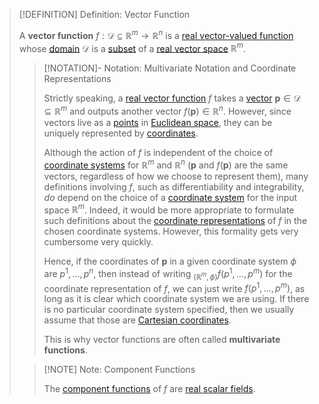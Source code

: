 >[!DEFINITION] Definition: Vector Function
>
>A **vector function** $f: \mathcal{D} \subseteq \mathbb{R}^m \to \mathbb{R}^n$ is a [real vector-valued function](../../../Analysis%20on%20Manifolds/Real%20Vector-Valued%20Function.md) whose [domain](../../../Functions/Domain%20of%20a%20Function.md) $\mathcal{D}$ is a [subset](../../../../Set%20Theory/Subset.md) of a [real vector space](../../../../Algebra/Linear%20Algebra/Matrices/Row%20and%20Column%20Vectors/Real%20Vectors/Structure%20of%20the%20Real%20Vector%20Space.md) $\mathbb{R}^m$.
>
>>[!NOTATION]- Notation: Multivariate Notation and Coordinate Representations
>>
>>Strictly speaking, a [real vector function](Real%20Vector%20Function.md) $f$ takes a [vector](../../../../Algebra/Linear%20Algebra/Matrices/Row%20and%20Column%20Vectors/Real%20Vectors/Real%20Vector.md) $\mathbf{p} \in \mathcal{D} \subseteq \mathbb{R}^m$ and outputs another vector $f(\mathbf{p}) \in \mathbb{R}^n$. However, since vectors live as a [points](../../../../Geometry/Euclidean%20Geometry/Points%20and%20Vectors/Points%20vs%20Vectors.md) in [Euclidean space](../../../../Geometry/Euclidean%20Geometry/Euclidean%20Space/Euclidean%20Space.md), they can be uniquely represented by [coordinates](../../../../Geometry/Euclidean%20Geometry/Euclidean%20Space/Coordinate%20Systems%20of%20Euclidean%20Space/Coordinate%20Systems%20of%20Euclidean%20Space.md).
>>
>>Although the action of $f$ is independent of the choice of [coordinate systems](../../../../Geometry/Euclidean%20Geometry/Euclidean%20Space/Coordinate%20Systems%20of%20Euclidean%20Space/Coordinate%20Systems%20of%20Euclidean%20Space.md) for $\mathbb{R}^m$ and $\mathbb{R}^n$ ($\mathbf{p}$ and $f(\mathbf{p})$ are the same vectors, regardless of how we choose to represent them), many definitions involving $f$, such as differentiability and integrability, *do* depend on the choice of a [coordinate system](../../../../Geometry/Euclidean%20Geometry/Euclidean%20Space/Coordinate%20Systems%20of%20Euclidean%20Space/Coordinate%20Systems%20of%20Euclidean%20Space.md) for the input space $\mathbb{R}^m$. Indeed, it would be more appropriate to formulate such definitions about the [coordinate representations](../../../Analysis%20on%20Manifolds/Coordinate%20Representation%20of%20Functions.md) of $f$ in the chosen coordinate systems. However, this formality gets very cumbersome very quickly.
>>
>>Hence, if the coordinates of $\mathbf{p}$ in a given coordinate system $\phi$ are $p^1, \dotsc, p^n$, then instead of writing ${}_{(\mathbb{R}^m, \phi)}f(p^1,\dotsc,p^m)$ for the coordinate representation of $f$, we can just write $f(p^1,\dotsc,p^m)$, as long as it is clear which coordinate system we are using. If there is no particular coordinate system specified, then we usually assume that those are [Cartesian coordinates](../../../../Geometry/Euclidean%20Geometry/Euclidean%20Space/Coordinate%20Systems%20of%20Euclidean%20Space/Cartesian%20Coordinate%20System.md).
>>
>>This is why vector functions are often called **multivariate functions**.
>>
>
>>[!NOTE] Note: Component Functions
>>
>>The [component functions](../../../Analysis%20on%20Manifolds/Real%20Vector-Valued%20Function.md) of $f$ are [real scalar fields](../Scalar%20Fields/Real%20Scalar%20Field.md).
>>
>

